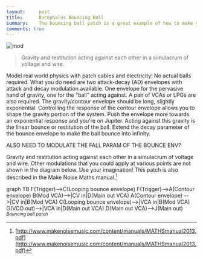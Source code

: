 ```yaml
---
layout:     post
title:      Bucephalus Bouncing Ball
summary:    The bouncing ball patch is a great example of how to make your modular synth do things that are not easily done with fixed architecture synths. It is the quintessential modulate the modulator patch.
comments: true
---
```

<img src="{{ site.baseurl }}/images/mod12.jpg" alt="mod" class="avatar" />

>Gravity and restitution acting against each other in a simulacrum of voltage and wire.

Model real world physics with patch cables and electricity! No actual balls required. What you do need are two attack-decay (AD) envelopes with attack and decay modulation available. One envelope for the pervasive hand of gravity, one for the "ball" acting against. A pair of VCAs or LPGs are also required. The gravity/contour envelope should be long, slightly exponential. Controlling the response of the contour envelope allows you to shape the gravity portion of the system. Push the envelope more towards an exponential response and you're on Jupiter.  Acting against this gravity is the linear bounce or restitution of the ball. Extend the decay parameter of the bounce envelope to make the ball bounce into infinity. 

ALSO NEED TO MODULATE THE FALL PARAM OF THE BOUNCE ENV? 

Gravity and restitution acting against each other in a simulacrum of voltage and wire. Other modulations that you could apply at various points are not shown in the diagram below. Use your imagination! This patch is also described in the Make Noise Maths manual.[^1]  

[//]: <> (https://knsv.github.io/mermaid/#styling-and-classes)
<div class="mermaid">
 graph TB
F(Trigger)-->C(Looping bounce envelope)
F(Trigger)-->A(Contour envelope)
B(Mod VCA)-->|CV in|D(Main out VCA)
A(Contour envelope) -->|CV in|B(Mod VCA)
C(Looping bounce envelope)-->|VCA in|B(Mod VCA)
G(VCO out)-->|VCA in|D(Main out VCA)
D(Main out VCA)-->J(Main out)
</div>
<sup><i>Bouncing ball patch</i></sup>

[^1]:[http://www.makenoisemusic.com/content/manuals/MATHSmanual2013.pdf](http://www.makenoisemusic.com/content/manuals/MATHSmanual2013.pdf)


  



